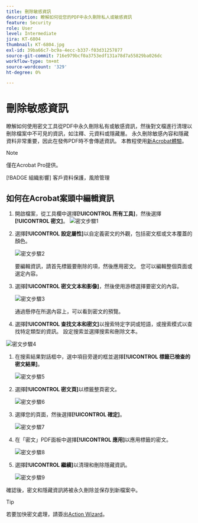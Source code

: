 ```yaml
---
title: 刪除敏感資訊
description: 瞭解如何從您的PDF中永久刪除私人或敏感資訊
feature: Security
role: User
level: Intermediate
jira: KT-6804
thumbnail: KT-6804.jpg
exl-id: 39ba66c7-bc9a-4ecc-b337-f03d31257877
source-git-commit: 716e979bcf0a3753edf131a78d7a55829ba026dc
workflow-type: tm+mt
source-wordcount: '329'
ht-degree: 0%

---
```


# 刪除敏感資訊

瞭解如何使用密文工具從PDF中永久刪除私有或敏感資訊，然後對文檔進行清理以刪除檔案中不可見的資訊，如注釋、元資料或隱藏層。 永久刪除敏感內容和隱藏資料非常重要，因此在發佈PDF時不會傳遞資訊。 本教程使用[新Acrobat體驗](../getting-started/new-workspace.md)。

>[!NOTE]
>
>僅在Acrobat Pro提供。

[!BADGE 組織影響]
客戶資料保護，風險管理

## 如何在Acrobat案頭中編輯資訊

1. 開啟檔案，從工具欄中選擇&#x200B;**[!UICONTROL 所有工具]**，然後選擇&#x200B;**[!UICONTROL 密文]**。
   ![密文步驟1](../assets/Redact_1.png)

1. 選擇&#x200B;**[!UICONTROL 設定屬性]**&#x200B;以自定義密文的外觀，包括密文框或文本覆蓋的顏色。

   ![密文步驟2](../assets/Redact_2.png)

   要編輯資訊，請首先標籤要刪除的項，然後應用密文。 您可以編輯整個頁面或選定內容。

1. 選擇&#x200B;**[!UICONTROL 密文文本和影像]**，然後使用游標選擇要密文的內容。

   ![密文步驟3](../assets/Redact_3.png)

   通過懸停在所選內容上，可以看到密文的預覽。

1. 選擇&#x200B;**[!UICONTROL 查找文本和密文]**&#x200B;以搜索特定字詞或短語，或搜索模式以查找特定類型的資訊。 設定搜索並選擇搜索和刪除文本。

![密文步驟4](../assets/Redact_4.png)

1. 在搜索結果對話框中，選中項目旁邊的框並選擇&#x200B;**[!UICONTROL 標籤已檢查的密文結果]**。

   ![密文步驟5](../assets/Redact_5.png)

1. 選擇&#x200B;**[!UICONTROL 密文頁]**&#x200B;以標籤整頁密文。

   ![密文步驟6](../assets/Redact_6.png)

1. 選擇您的頁面，然後選擇&#x200B;**[!UICONTROL 確定]**。

   ![密文步驟7](../assets/Redact_7.png)

1. 在「密文」PDF面板中選擇&#x200B;**[!UICONTROL 應用]**&#x200B;以應用標籤的密文。

   ![密文步驟8](../assets/Redact_8.png)

1. 選擇&#x200B;**[!UICONTROL 繼續]**&#x200B;以清理和刪除隱藏資訊。

   ![密文步驟9](../assets/Redact_9.png)

確認後，密文和隱藏資訊將被永久刪除並保存到新檔案中。

>[!TIP]
>
>若要加快密文處理，請簽出[Action Wizard](../advanced-tasks/action.md)。
